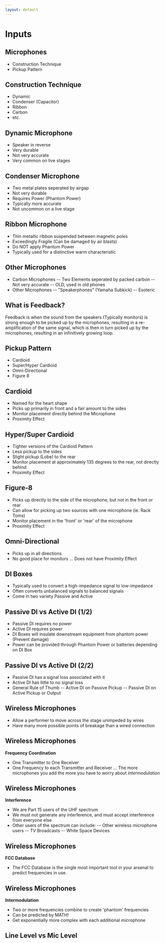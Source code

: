 ```yaml
---
layout: default
---
```


# Inputs

## Microphones
 - Construction Technique
 - Pickup Pattern

## Construction Technique
 - Dynamic
 - Condenser (Capacitor)
 - Ribbon
 - Carbon
 - etc.

## Dynamic Microphone
 - Speaker in reverse
 - Very durable
 - Not very accurate
 - Very common on live stages

## Condenser Microphone
 - Two metal plates seperated by airgap
 - Not very durable
 - Requires Power (Phantom Power)
 - Typically more accurate
 - Not uncommon on a live stage

## Ribbon Microphone
 - Thin metallic ribbon suspended between magnetic poles
 - Exceedingly Fragile (Can be damaged by air blasts)
 - Do NOT apply Phantom Power
 - Typically used for a distinctive warm characteristic

## Other Microphones
 - Carbon Microphones
 -- Two Elements seperated by packed carbon
 -- Not very accurate
 -- OLD, used in old phones
 - Other Microphones
 -- "Speakerphones" (Yamaha Subkick)
 -- Esoteric

## What is Feedback?
  Feedback is when the sound from the speakers (Typically monitors) is strong enough to be picked up by the microphones, resulting in a re-amplification of the same signal, which is then in turn picked up by the microphones, resulting in an infinitively growing loop.

## Pickup Pattern
 - Cardioid
 - Super/Hyper Cardioid
 - Omni-Directional
 - Figure 8

## Cardioid
 - Named for the heart shape
 - Picks up primarily in front and a fair amount to the sides
 - Monitor placement directly behind the Microphone
 - Proximity Effect

## Hyper/Super Cardioid
 - Tighter versions of the Cardioid Pattern
 - Less pickup to the sides
 - Slight pickup (Lobe) to the rear
 - Monitor placement at approximately 135 degrees to the rear, not directly behind
 - Proximity Effect

## Figure-8
 - Picks up directly to the side of the microphone, but not in the front or rear
 - Can allow for picking up two sources with one microphone (ie. Rack Toms)
 - Monitor placement in the 'front' or 'rear' of the microphone
 - Proximity Effect

## Omni-Directional
 - Picks up in all directions
 - No good place for monitors
 ... Does not have Proximity Effect

## DI Boxes
 - Typically used to convert a high-impedance signal to low-impedance
 - Often converts unbalanced signals to balanced signals
 - Come in two variety Passive and Active

## Passive DI vs Active DI (1/2)
 - Passive DI requires no power
 - Active DI requires power
 - DI Boxes will insulate downstream equipment from phantom power (Prevent damage)
 - Power can be provided through Phantom Power or batteries depending on DI Box

## Passive DI vs Active DI (2/2)
 - Passive DI has a signal loss associated with it
 - Active DI has little to no signal loss
 - General Rule of Thumb
 -- Active DI on Passive Pickup
 -- Passive DI on Active Pickup or Output

## Wireless Microphones
 - Allow a performer to move across the stage unimpeded by wires
 - Have many more possible points of breakage than a wired connection

## Wireless Microphones
**Frequency Coordination**

 - One Transmitter to One Receiver
 - One Frequency to each Transmitter and Receiver
 ... The more microphones you add the more you have to worry about _intermodulation_

## Wireless Microphones
**Interference**

- We are Part 15 users of the UHF spectrum
- We must not generate any interference, and must accept interference from everyone else
- Other users of the spectrum can include:
-- Other wireless microphone users
-- TV Broadcasts
-- White Space Devices

## Wireless Microphones
**FCC Database**

 - The FCC Database is the single most important tool in your arsenal to predict frequencies in use.

## Wireless Microphones
**Intermodulation**

 - Two or more frequencies combine to create 'phantom' frequencies
 - Can be predicted by MATH!
 - Get exponentially more complex with each additional microphone




## Line Level vs Mic Level
